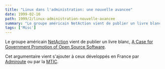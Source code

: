 ```yaml
---
title: "Linux dans l'administration: une nouvelle avancee"
date: 1999-02-16
path: 1999/2/linux-administration-nouvelle-avancee
summary: "Le groupe américain NetAction vient de publier un livre blanc, A Case for Government Promotion of Open Source Software."
tags: ['Misc']
---
```


<P>
Le groupe américain <A HREF="http://www.netaction.org/">NetAction</A>
vient de publier un livre blanc, <A HREF="http://www.netaction.org/opensrc/oss-report.html">A Case for
Government Promotion of Open Source Software</A>.
</P>

<P>
Cet argumentaire vient s'ajouter à ceux développés en France par  <A HREF="http://www.admiroutes.asso.fr/espace/logilib/index.htm">Admiroute</A>
ou par la <A HREF="http://www.mtic.pm.gouv.fr/linux/">MTIC</A>.
</P>


